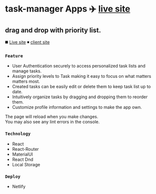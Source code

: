 # task-manager Apps :airplane: [live site](https://todo-taskmanager-4a73e.netlify.app)

## drag and drop with priority list.
:black_medium_square: [Live site](https://todo-taskmanager-4a73e.netlify.app)
:black_medium_small_square: [client site](https://github.com/greeenOrange/todo-task-manager.git)


### `Feature`

* User Authentication securely to access personalized task lists and manage tasks.
* Assign priority levels to Task making it easy to focus on what matters matters most.
* Created tasks can be easily edit or delete them to keep task list up to date.
* Intuitively organize tasks by dragging and dropping them to reorder them.
* Customize profile information and settings to make the app own.

The page will reload when you make changes.\
You may also see any lint errors in the console.

### `Technology`

* React
* React-Router
* MaterialUI
* React Dnd
* Local Storage

### `Deploy`

* Netlify